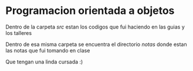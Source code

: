 # Programacion orientada a objetos

Dentro de la carpeta *src* estan los codigos que fui haciendo en las guias y los talleres

Dentro de esa misma carpeta se encuentra el directorio *notas* donde estan las notas que fui tomando en clase

Que tengan una linda cursada :)